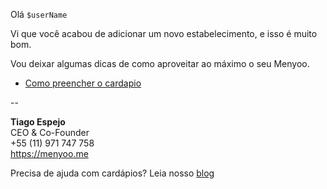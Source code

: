 Olá `$userName`

Vi que você acabou de adicionar um novo estabelecimento, e isso é muito bom.

Vou deixar algumas dicas de como aproveitar ao máximo o seu Menyoo.

- [Como preencher o cardapio](https://blog.menyoo.me/como-preencher-cardapio?utm_source=email&utm_medium=list_link&utm_campaign=new_establishment)

--

**Tiago Espejo**   
CEO & Co-Founder  
+55 (11) 971 747 758  
https://menyoo.me  

Precisa de ajuda com cardápios? Leia nosso [blog](https://blog.menyoo.me/?utm_source=email&utm_medium=footer_link&utm_campaign=new_establishment)
